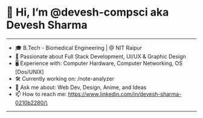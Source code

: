 # 👋 Hi, I’m @devesh-compsci aka Devesh Sharma

---
- 🎓 B.Tech - Biomedical Engineering | @ NIT Raipur  
- 🧠 Passionate about Full Stack Development, UI/UX & Graphic Design
- 🖥️ Experience with: Computer Hardware, Computer Networking, OS [Dos/UNIX]
- 🛠️ Currently working on: /note-analyzer
- 💬 Ask me about: Web Dev, Design, Anime, and Ideas  
- 📫 How to reach me: https://www.linkedin.com/in/devesh-sharma-0210b2280/\
---
